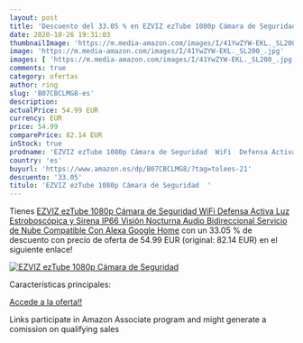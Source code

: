 ```yaml
---
layout: post
title: 'Descuento del 33.05 % en EZVIZ ezTube 1080p Cámara de Seguridad  '
date: 2020-10-26 19:31:03
thumbnailImage: 'https://m.media-amazon.com/images/I/41YwZYW-EKL._SL200_.jpg'
image: 'https://m.media-amazon.com/images/I/41YwZYW-EKL._SL200_.jpg'
images: [ 'https://m.media-amazon.com/images/I/41YwZYW-EKL._SL200_.jpg' ]
comments: true
category: ofertas
author: ring
slug: 'B07CBCLMG8-es'
description:
actualPrice: 54.99 EUR
currency: EUR
price: 54.99
comparePrice: 82.14 EUR
inStock: true
prodname: 'EZVIZ ezTube 1080p Cámara de Seguridad  WiFi  Defensa Activa  Luz Estroboscópica y Sirena  IP66  Visión Nocturna  Audio Bidireccional  Servicio de Nube  Compatible Con Alexa  Google Home'
country: 'es'
buyurl: 'https://www.amazon.es/dp/B07CBCLMG8/?tag=tolees-21'
descuento: '33.05'
titulo: 'EZVIZ ezTube 1080p Cámara de Seguridad  '
---
```


Tienes [EZVIZ ezTube 1080p Cámara de Seguridad  WiFi  Defensa Activa  Luz Estroboscópica y Sirena  IP66  Visión Nocturna  Audio Bidireccional  Servicio de Nube  Compatible Con Alexa  Google Home](https://www.amazon.es/dp/B07CBCLMG8/?tag=tolees-21) con un 33.05 % de descuento con precio de oferta de 54.99 EUR (original: 82.14 EUR) en el siguiente enlace!

[![EZVIZ ezTube 1080p Cámara de Seguridad  ](https://m.media-amazon.com/images/I/41YwZYW-EKL._SL200_.jpg)](https://www.amazon.es/dp/B07CBCLMG8/?tag=tolees-21)

Características principales:


[Accede a la oferta!!](https://www.amazon.es/dp/B07CBCLMG8/?tag=tolees-21)

Links participate in Amazon Associate program and might generate a comission on qualifying sales


